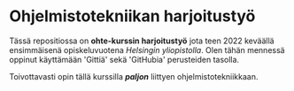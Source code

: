 # Ohjelmistotekniikan harjoitustyö

Tässä repositiossa on **ohte-kurssin harjoitustyö** jota teen 2022 keväällä ensimmäisenä opiskeluvuotena *Helsingin yliopistolla*.
Olen tähän mennessä oppinut käyttämään 'Gittiä' sekä 'GitHubia' perusteiden tasolla.

Toivottavasti opin tällä kurssilla ***paljon*** liittyen ohjelmistotekniikkaan.

